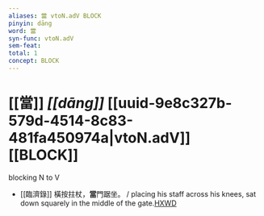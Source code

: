 ```yaml
---
aliases: 當 vtoN.adV BLOCK
pinyin: dāng
word: 當
syn-func: vtoN.adV
sem-feat: 
total: 1
concept: BLOCK 
---
```

# [[當]] *[[dāng]]*  [[uuid-9e8c327b-579d-4514-8c83-481fa450974a|vtoN.adV]] [[BLOCK]]
blocking N to V
 - [[臨濟錄]] 橫按拄杖，**當**門踞坐。 / placing his staff across his knees, sat down squarely in the middle of the gate.[HXWD](https://hxwd.org/textview.html?location=KR6q0053_T_001-0506b.86)
